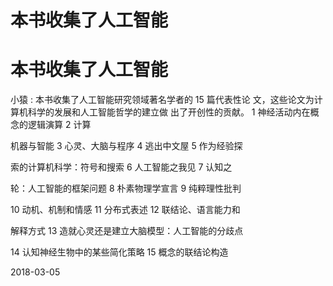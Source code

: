 # 本书收集了人工智能

# 本书收集了人工智能

小猿 : 本书收集了人工智能研究领域著名学者的 15 篇代表性论 文，这些论文为计算机科学的发展和人工智能哲学的建立做 出了开创性的贡献。 1 神经活动内在概念的逻辑演算 2 计算

机器与智能 3 心灵、大脑与程序 4 逃出中文屋 5 作为经验探

索的计算机科学：符号和搜索 6 人工智能之我见 7 认知之

轮：人工智能的框架问题 8 朴素物理学宣言 9 纯粹理性批判

10 动机、机制和情感 11 分布式表述 12 联结论、语言能力和

解释方式 13 造就心灵还是建立大脑模型：人工智能的分歧点

14 认知神经生物中的某些简化策略 15 概念的联结论构造

2018-03-05
